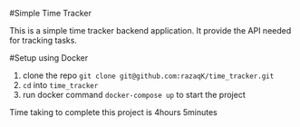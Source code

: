#Simple Time Tracker

This is a simple time tracker backend application. It provide the API needed for tracking tasks.

#Setup using Docker

1. clone the repo `git clone git@github.com:razaqK/time_tracker.git`
2. `cd` into `time_tracker`
3. run docker command `docker-compose up` to start the project


Time taking to complete this project is 4hours 5minutes